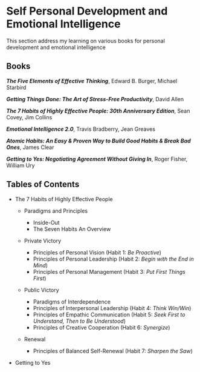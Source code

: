 # Self Personal Development and Emotional Intelligence

This section address my learning on various books for personal development and emotional intelligence

## Books

***The Five Elements of Effective Thinking***, Edward B. Burger, Michael Starbird

***Getting Things Done: The Art of Stress-Free Productivity***, David Allen

***The 7 Habits of Highly Effective People: 30th Anniversary Edition***, Sean Covey, Jim Collins

***Emotional Intelligence 2.0***, Travis Bradberry, Jean Greaves

***Atomic Habits: An Easy & Proven Way to Build Good Habits & Break Bad Ones***, James Clear

***Getting to Yes: Negotiating Agreement Without Giving In***, Roger Fisher, William Ury


## Tables of Contents

- The 7 Habits of Highly Effective People

    - Paradigms and Principles

        - Inside-Out
        - The Seven Habits An Overview

    - Private Victory

        - Principles of Personal Vision
              (Habit 1: _Be Proactive_)
        - Principles of Personal Leadership
              (Habit 2: _Begin with the End in Mind_)
        - Principles of Personal Management
              (Habit 3: _Put First Things First_)


    - Public Victory
        - Paradigms of Interdependence
        - Principles of Interpersonal Leadership
              (Habit 4: _Think Win/Win_)
        - Principles of Empathic Communication
              (Habit 5: _Seek First to Understand, Then to Be Understood_)
        - Principles of Creative Cooperation
              (Habit 6: _Synergize_)

    - Renewal
        - Principles of Balanced Self-Renewal
              (Habit 7: _Sharpen the Saw_)



- Getting to Yes
